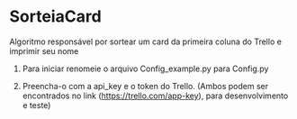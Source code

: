 # SorteiaCard
Algoritmo responsável por sortear um card da primeira coluna do Trello e imprimir seu nome

1. Para iniciar renomeie o arquivo Config_example.py para Config.py 

2. Preencha-o com a api_key e o token do Trello. (Ambos podem ser encontrados no link (https://trello.com/app-key), para desenvolvimento e teste)


